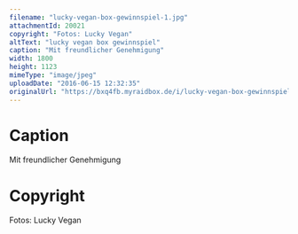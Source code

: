 ```yaml
---
filename: "lucky-vegan-box-gewinnspiel-1.jpg"
attachmentId: 20021
copyright: "Fotos: Lucky Vegan"
altText: "lucky vegan box gewinnspiel"
caption: "Mit freundlicher Genehmigung"
width: 1800
height: 1123
mimeType: "image/jpeg"
uploadDate: "2016-06-15 12:32:35"
originalUrl: "https://bxq4fb.myraidbox.de/i/lucky-vegan-box-gewinnspiel-1.jpg"
---
```


# Caption

Mit freundlicher Genehmigung

# Copyright

Fotos: Lucky Vegan
